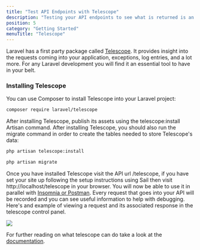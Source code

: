 ```yaml
---
title: "Test API Endpoints with Telescope"
description: "Testing your API endpoints to see what is returned is an essential part of building a Laravel API, here's how to use Telescope."
position: 5
category: "Getting Started"
menuTitle: "Telescope"
---
```


Laravel has a first party package called [Telescope](https://laravel.com/docs/8.x/telescope). It provides insight into the requests coming into your application, exceptions, log entries, and a lot more. For any Laravel development you will find it an essential tool to have in your belt.

### Installing Telescope

You can use Composer to install Telescope into your Laravel project:

```bash
composer require laravel/telescope
```

After installing Telescope, publish its assets using the telescope:install Artisan command. After installing Telescope, you should also run the migrate command in order to create the tables needed to store Telescope's data:

```bash
php artisan telescope:install

php artisan migrate
```

Once you have installed Telescope visit the API url /telescope, if you have set your site up following the setup instructions using Sail then visit http://localhost/telescope in your browser. You will now be able to use it in parallel with [Insomnia or Postman](/setup/tooling). Every request that goes into your API will be recorded and you can see useful information to help with debugging. Here's and example of viewing a request and its associated response in the telescope control panel.

![](https://res.cloudinary.com/redfern-web/image/upload/v1610184996/laravelvue-spa/telescope.gif)

For further reading on what telescope can do take a look at the [documentation](https://laravel.com/docs/8.x/telescope).
